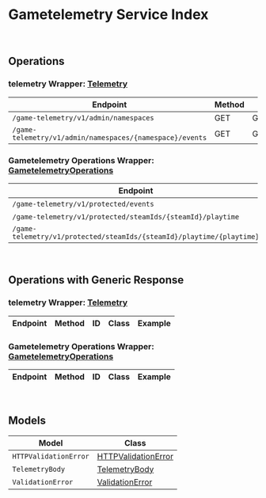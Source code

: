 [//]: # (This code is generated by tool. DO NOT EDIT.)

# Gametelemetry Service Index

&nbsp;

## Operations

### telemetry Wrapper:  [Telemetry](../../apis/AccelByte.Sdk.Api.Gametelemetry/Wrapper/Telemetry.cs)
| Endpoint | Method | ID | Class | Example |
|---|---|---|---|---|
| `/game-telemetry/v1/admin/namespaces` | GET | GetNamespacesGameTelemetryV1AdminNamespacesGet | [GetNamespacesGameTelemetryV1AdminNamespacesGet](../../apis/AccelByte.Sdk.Api.Gametelemetry/Operation/Telemetry/GetNamespacesGameTelemetryV1AdminNamespacesGet.cs) | [GetNamespacesGameTelemetryV1AdminNamespacesGet](../../samples/AccelByte.Sdk.Sample.Cli/ApiCommand/Gametelemetry/Telemetry/GetNamespacesGameTelemetryV1AdminNamespacesGet.cs) |
| `/game-telemetry/v1/admin/namespaces/{namespace}/events` | GET | GetEventsGameTelemetryV1AdminNamespacesNamespaceEventsGet | [GetEventsGameTelemetryV1AdminNamespacesNamespaceEventsGet](../../apis/AccelByte.Sdk.Api.Gametelemetry/Operation/Telemetry/GetEventsGameTelemetryV1AdminNamespacesNamespaceEventsGet.cs) | [GetEventsGameTelemetryV1AdminNamespacesNamespaceEventsGet](../../samples/AccelByte.Sdk.Sample.Cli/ApiCommand/Gametelemetry/Telemetry/GetEventsGameTelemetryV1AdminNamespacesNamespaceEventsGet.cs) |

### Gametelemetry Operations Wrapper:  [GametelemetryOperations](../../apis/AccelByte.Sdk.Api.Gametelemetry/Wrapper/GametelemetryOperations.cs)
| Endpoint | Method | ID | Class | Example |
|---|---|---|---|---|
| `/game-telemetry/v1/protected/events` | POST | ProtectedSaveEventsGameTelemetryV1ProtectedEventsPost | [ProtectedSaveEventsGameTelemetryV1ProtectedEventsPost](../../apis/AccelByte.Sdk.Api.Gametelemetry/Operation/GametelemetryOperations/ProtectedSaveEventsGameTelemetryV1ProtectedEventsPost.cs) | [ProtectedSaveEventsGameTelemetryV1ProtectedEventsPost](../../samples/AccelByte.Sdk.Sample.Cli/ApiCommand/Gametelemetry/GametelemetryOperations/ProtectedSaveEventsGameTelemetryV1ProtectedEventsPost.cs) |
| `/game-telemetry/v1/protected/steamIds/{steamId}/playtime` | GET | ProtectedGetPlaytimeGameTelemetryV1ProtectedSteamIdsSteamIdPlaytimeGet | [ProtectedGetPlaytimeGameTelemetryV1ProtectedSteamIdsSteamIdPlaytimeGet](../../apis/AccelByte.Sdk.Api.Gametelemetry/Operation/GametelemetryOperations/ProtectedGetPlaytimeGameTelemetryV1ProtectedSteamIdsSteamIdPlaytimeGet.cs) | [ProtectedGetPlaytimeGameTelemetryV1ProtectedSteamIdsSteamIdPlaytimeGet](../../samples/AccelByte.Sdk.Sample.Cli/ApiCommand/Gametelemetry/GametelemetryOperations/ProtectedGetPlaytimeGameTelemetryV1ProtectedSteamIdsSteamIdPlaytimeGet.cs) |
| `/game-telemetry/v1/protected/steamIds/{steamId}/playtime/{playtime}` | PUT | ProtectedUpdatePlaytimeGameTelemetryV1ProtectedSteamIdsSteamIdPlaytimePlaytimePut | [ProtectedUpdatePlaytimeGameTelemetryV1ProtectedSteamIdsSteamIdPlaytimePlaytimePut](../../apis/AccelByte.Sdk.Api.Gametelemetry/Operation/GametelemetryOperations/ProtectedUpdatePlaytimeGameTelemetryV1ProtectedSteamIdsSteamIdPlaytimePlaytimePut.cs) | [ProtectedUpdatePlaytimeGameTelemetryV1ProtectedSteamIdsSteamIdPlaytimePlaytimePut](../../samples/AccelByte.Sdk.Sample.Cli/ApiCommand/Gametelemetry/GametelemetryOperations/ProtectedUpdatePlaytimeGameTelemetryV1ProtectedSteamIdsSteamIdPlaytimePlaytimePut.cs) |


&nbsp;

## Operations with Generic Response

### telemetry Wrapper:  [Telemetry](../../apis/AccelByte.Sdk.Api.Gametelemetry/Wrapper/Telemetry.cs)
| Endpoint | Method | ID | Class | Example |
|---|---|---|---|---|

### Gametelemetry Operations Wrapper:  [GametelemetryOperations](../../apis/AccelByte.Sdk.Api.Gametelemetry/Wrapper/GametelemetryOperations.cs)
| Endpoint | Method | ID | Class | Example |
|---|---|---|---|---|


&nbsp;

## Models

| Model | Class |
|---|---|
| `HTTPValidationError` | [HTTPValidationError](../../apis/AccelByte.Sdk.Api.Gametelemetry/Model/HTTPValidationError.cs) |
| `TelemetryBody` | [TelemetryBody](../../apis/AccelByte.Sdk.Api.Gametelemetry/Model/TelemetryBody.cs) |
| `ValidationError` | [ValidationError](../../apis/AccelByte.Sdk.Api.Gametelemetry/Model/ValidationError.cs) |
